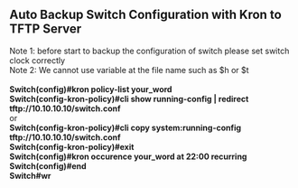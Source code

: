 ## Auto Backup Switch Configuration with Kron to TFTP Server

Note 1: before start to backup the configuration of switch please set switch clock correctly</br>
Note 2: We cannot use variable at the file name such as $h or $t</br></br>
**Switch(config)#kron policy-list your_word**</br>
**Switch(config-kron-policy)#cli show running-config | redirect tftp://10.10.10.10/switch.conf**</br>
or</br>
**Switch(config-kron-policy)#cli copy system:running-config tftp://10.10.10.10/switch.conf**</br>
**Switch(config-kron-policy)#exit**</br>
**Switch(config)#kron occurence your_word at 22:00 recurring**</br>
**Switch(config)#end**</br>
**Switch#wr**</br>
